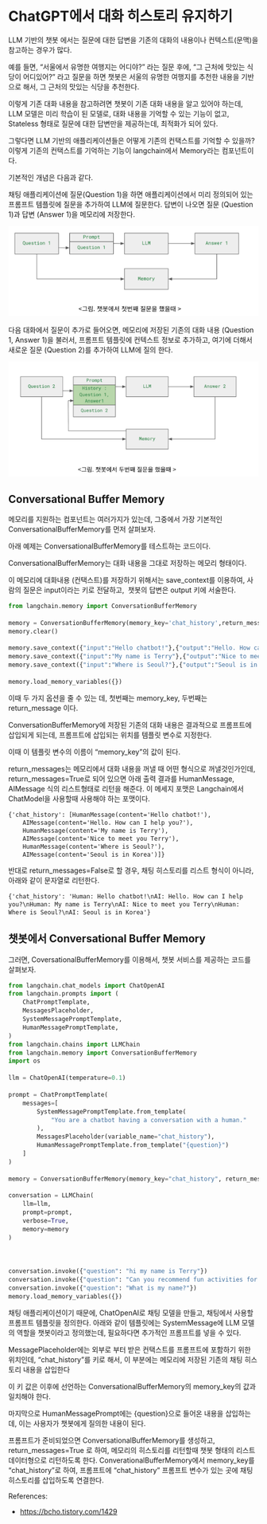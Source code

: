 # ChatGPT에서 대화 히스토리 유지하기

LLM 기반의 챗봇 에서는 질문에 대한 답변을 기존의 대화의 내용이나 컨텍스트(문맥)을 참고하는 경우가 많다. 

예를 들면, “서울에서 유명한 여행지는 어디야?” 라는 질문 후에, “그 근처에 맛있는 식당이 어디있어?” 라고 질문을 하면 챗봇은 서울의 유명한 여행지를 추천한 내용을 기반으로 해서, 그 근처의 맛있는 식당을 추천한다.

이렇게 기존 대화 내용을 참고하려면 챗봇이 기존 대화 내용을 알고 있어야 하는데, LLM 모델은 미리 학습이 된 모델로, 대화 내용을 기억할 수 있는 기능이 없고, Stateless 형태로 질문에 대한 답변만을 제공하는데, 최적화가 되어 있다.

그렇다면 LLM 기반의 애플리케이션들은 어떻게 기존의 컨택스트를 기억할 수 있을까? 이렇게 기존의 컨택스트를 기억하는 기능이 langchain에서 Memory라는 컴포넌트이다.


기본적인 개념은 다음과 같다. 

채팅 애플리케이션에 질문(Question 1)을 하면 애플리케이션에서 미리 정의되어 있는 프롬프트 템플릿에 질문을 추가하여 LLM에 질문한다. 답변이 나오면 질문 (Question 1)과 답변 (Answer 1)을 메모리에 저장한다.

![](../images/LangChain%20Memory.png)

다음 대화에서 질문이 추가로 들어오면, 메모리에 저장된 기존의 대화 내용 (Question 1, Answer 1)을 불러서, 프롬프트 템플릿에 컨텍스트 정보로 추가하고, 여기에 더해서 새로운 질문 (Question 2)를 추가하여 LLM에 질의 한다.

![](../images/LangChain%20Memory%202.png)

## Conversational Buffer Memory

메모리를 지원하는 컴포넌트는 여러가지가 있는데, 그중에서 가장 기본적인 ConversationalBufferMemory를 먼저 살펴보자. 

아래 예제는 ConversationalBufferMemory를 테스트하는 코드이다.

ConversationalBufferMemory는 대화 내용을 그대로 저장하는 메모리 형태이다.

이 메모리에 대화내용 (컨택스트)를 저장하기 위해서는 save_context를 이용하여, 사람의 질문은 input이라는 키로 전달하고,  챗봇의 답변은 output 키에 서술한다.

```python
from langchain.memory import ConversationBufferMemory

memory = ConversationBufferMemory(memory_key='chat_history',return_messages=True)
memory.clear()

memory.save_context({"input":"Hello chatbot!"},{"output":"Hello. How can I help you?"})
memory.save_context({"input":"My name is Terry"},{"output":"Nice to meet you Terry"})
memory.save_context({"input":"Where is Seoul?"},{"output":"Seoul is in Korea"})

memory.load_memory_variables({})
```

이때 두 가지 옵션을 줄 수 있는 데, 첫번째는 memory_key, 두번째는 return_message 이다.

ConversationBufferMemory에 저장된 기존의 대화 내용은 결과적으로 프롬프트에 삽입되게 되는데, 프롬프트에 삽입되는 위치를 템플릿 변수로 지정한다.

이때 이 템플릿 변수의 이름이 “memory_key”의 값이 된다.

return_messages는 메모리에서 대화 내용을 꺼낼 때 어떤 형식으로 꺼낼것인가인데, return_messages=True로 되어 있으면 아래 출력 결과를 HumanMessage, AIMessage 식의 리스트형태로 리턴을 해준다. 이 메세지 포맷은 Langchain에서 ChatModel을 사용할때 사용해야 하는 포맷이다.


```text
{'chat_history': [HumanMessage(content='Hello chatbot!'),
    AIMessage(content='Hello. How can I help you?'),
    HumanMessage(content='My name is Terry'),
    AIMessage(content='Nice to meet you Terry'),
    HumanMessage(content='Where is Seoul?'),
    AIMessage(content='Seoul is in Korea')]}
```

반대로 return_messages=False로 할 경우, 채팅 히스토리를 리스트 형식이 아니라, 아래와 같이 문자열로 리턴한다.

```text
{'chat_history': 'Human: Hello chatbot!\nAI: Hello. How can I help you?\nHuman: My name is Terry\nAI: Nice to meet you Terry\nHuman: Where is Seoul?\nAI: Seoul is in Korea'}
```

## 챗봇에서 Conversational Buffer Memory

그러면, CoversationalBufferMemory를 이용해서, 챗봇 서비스를 제공하는 코드를 살펴보자.

```python
from langchain.chat_models import ChatOpenAI
from langchain.prompts import (
    ChatPromptTemplate,
    MessagesPlaceholder,
    SystemMessagePromptTemplate,
    HumanMessagePromptTemplate,
)
from langchain.chains import LLMChain
from langchain.memory import ConversationBufferMemory
import os

llm = ChatOpenAI(temperature=0.1)

prompt = ChatPromptTemplate(
    messages=[
        SystemMessagePromptTemplate.from_template(
            "You are a chatbot having a conversation with a human."
        ),
        MessagesPlaceholder(variable_name="chat_history"),
        HumanMessagePromptTemplate.from_template("{question}")
    ]
)

memory = ConversationBufferMemory(memory_key="chat_history", return_messages=True)

conversation = LLMChain(
    llm=llm,
    prompt=prompt,
    verbose=True,
    memory=memory
)



conversation.invoke({"question": "hi my name is Terry"})
conversation.invoke({"question": "Can you recommend fun activities for me?"})
conversation.invoke({"question": "What is my name?"})
memory.load_memory_variables({})
```

채팅 애플리케이션이기 때문에, ChatOpenAI로 채팅 모델을 만들고, 채팅에서 사용할 프롬프트 템플릿을 정의한다. 아래와 같이 템플릿에는 SystemMessage에 LLM 모델의 역할을 챗봇이라고 정의했는데, 필요하다면 추가적인 프롬프트를 넣을 수 있다.

MessagePlaceholder에는 외부로 부터 받은 컨택스트를 프롬프트에 포함하기 위한 위치인데, “chat_history”를 키로 해서, 이 부분에는 메모리에 저장된 기존의 채팅 히스토리 내용을 삽입한다

이 키 값은 이후에 선언하는 ConversationalBufferMemory의 memory_key의 값과 일치해야 한다.

마지막으로 HumanMessagePrompt에는 {question}으로 들어온 내용을 삽입하는데, 이는 사용자가 챗봇에게 질의한 내용이 된다.

프롬프트가 준비되었으면 ConversationalBufferMemory를 생성하고, return_messages=True 로 하여, 메모리의 히스토리를 리턴할때 챗봇 형태의 리스트 데이터형으로 리턴하도록 한다. ConverationalBufferMemory에서 memory_key를 “chat_history”로 하여, 프롬프트에 “chat_history” 프롬프트 변수가 있는 곳에 채팅 히스토리를 삽입하도록 연결한다.


References: 
- https://bcho.tistory.com/1429